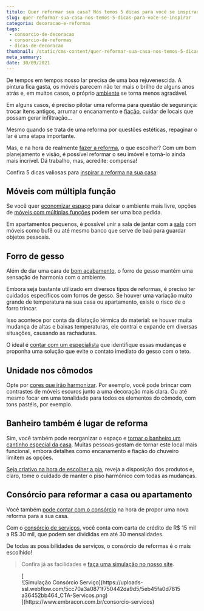 ```yaml
---
titulo: Quer reformar sua casa? Nós temos 5 dicas para você se inspirar
slug: quer-reformar-sua-casa-nos-temos-5-dicas-para-voce-se-inspirar
categoria: decoracao-e-reformas
tags:
 - consorcio-de-decoracao
 - consorcio-de-reformas
 - dicas-de-decoracao
thumbnail: /static/cms-content/quer-reformar-sua-casa-nos-temos-5-dicas-para-voce-se-inspirar.jpg
meta_summary: 
date: 30/09/2021
---
```

De tempos em tempos nosso lar precisa de uma boa rejuvenescida. A pintura fica gasta, os móveis parecem não ter mais o brilho de alguns anos atrás e, em muitos casos, o próprio [ambiente](https://www.embracon.com.br/blog/confira-5-dicas-para-deixar-qualquer-ambiente-aconchegante) se torna menos agradável.

Em alguns casos, é preciso pilotar uma reforma para questão de segurança: trocar itens antigos, arrumar o encanamento e [fiação](https://www.embracon.com.br/blog/instalacoes-eletricas-quais-sao-os-principais-problemas-e-como-resolve-los), cuidar de locais que possam gerar infiltração…

Mesmo quando se trata de uma reforma por questões estéticas, repaginar o lar é uma etapa importante.

Mas, e na hora de realmente [fazer a reforma](https://www.embracon.com.br/blog/consorcio-de-servicos-para-reformas-e-decoracao), o que escolher? Com um bom planejamento e visão, é possível reformar o seu imóvel e torná-lo ainda mais incrível. Dá trabalho, mas, acredite: compensa!

Confira 5 dicas valiosas para [inspirar a reforma na sua casa](https://www.embracon.com.br/blog/consorcio-para-reforma-embracon-por-que-e-uma-boa-opcao):

Móveis com múltipla função
--------------------------

Se você quer [economizar espaço](https://www.embracon.com.br/blog/5-dicas-de-como-otimizar-espaco-em-ambientes-pequenos) para deixar o ambiente mais livre, opções de [móveis com múltiplas funções](https://www.embracon.com.br/blog/armarios-planejados-como-usa-los-na-decoracao-e-quais-sao-as-vantagens) podem ser uma boa pedida.

Em apartamentos pequenos, é possível unir a sala de jantar com a [sala](https://www.embracon.com.br/blog/5-dicas-de-decoracao-de-sala-para-voce-fazer-hoje) com móveis como bufê ou até mesmo banco que serve de baú para guardar objetos pessoais.

Forro de gesso
--------------

Além de dar uma cara de [bom acabamento](https://www.embracon.com.br/blog/como-escolher-revestimentos-para-a-sua-casa), o forro de gesso mantém uma sensação de harmonia com o ambiente.

Embora seja bastante utilizado em diversos tipos de reformas, é preciso ter cuidados específicos com forros de gesso. Se houver uma variação muito grande de temperatura na sua casa ou apartamento, existe o risco de o forro trincar.

Isso acontece por conta da dilatação térmica do material: se houver muita mudança de altas e baixas temperaturas, ele contrai e expande em diversas situações, causando as rachaduras.

O ideal é [contar com um especialista](https://www.embracon.com.br/blog/afinal-preciso-de-um-engenheiro-de-obras-para-reformar-a-minha-casa) que identifique essas mudanças e proponha uma solução que evite o contato imediato do gesso com o teto.

Unidade nos cômodos
-------------------

Opte por [cores que irão harmonizar](https://www.embracon.com.br/blog/como-escolher-as-cores-de-tintas-para-os-ambientes-da-casa). Por exemplo, você pode brincar com contrastes de móveis escuros junto a uma decoração mais clara. Ou até mesmo focar em uma tonalidade para todos os elementos do cômodo, com tons pastéis, por exemplo.

Banheiro também é lugar de reforma
----------------------------------

Sim, você também pode reorganizar o espaço e [tornar o banheiro um cantinho especial da casa](https://www.embracon.com.br/blog/reforma-de-banheiro-3-dicas-para-fazer-sem-muita-bagunca). Muitas pessoas gostam de tornar este local mais funcional, embora detalhes como encanamento e fiação do chuveiro limitem as opções.

[Seja criativo na hora de escolher a pia](https://www.embracon.com.br/blog/pia-esculpida-conheca-os-tipos-modelos-e-como-usa-las-na-decoracao), reveja a disposição dos produtos e, claro, tome o cuidado de manter o piso harmônico com todas as mudanças.

Consórcio para reformar a casa ou apartamento
---------------------------------------------

Você também [pode contar com o consórcio](https://www.embracon.com.br/consorcio-servicos) na hora de propor uma nova reforma para a sua casa.

Com o [consórcio de serviços](https://www.embracon.com.br/blog/conheca-os-principais-consorcios-de-servicos-embracon), você conta com carta de crédito de R$ 15 mil a R$ 30 mil, que podem ser divididas em até 30 mensalidades.

De todas as possibilidades de serviços, o consórcio de reformas é o mais escolhido!

> Confira já as facilidades e [faça uma simulação no nosso site](https://www.embracon.com.br/consorcio-servicos).

<figure class="w-richtext-figure-type-image w-richtext-align-center">[<div>![Simulação Consórcio Serviço](https://uploads-ssl.webflow.com/5cc70a3a0871f750442da9d5/5eb45fa0d7815a36452bb464_CTA-Servicos.png)</div>](https://www.embracon.com.br/consorcio-servicos)</figure>
